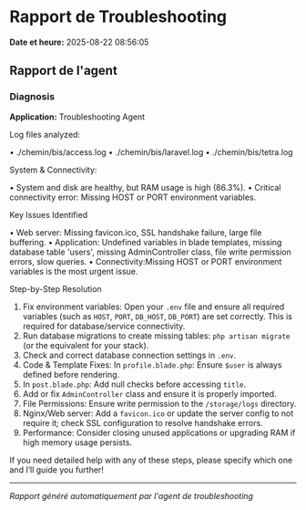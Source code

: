 # Rapport de Troubleshooting

**Date et heure:** 2025-08-22 08:56:05

## Rapport de l'agent

### Diagnosis

**Application:** Troubleshooting Agent

Log files analyzed:

• ./chemin/bis/access.log
• ./chemin/bis/laravel.log
• ./chemin/bis/tetra.log

System & Connectivity:

• System and disk are healthy, but RAM usage is high (86.3%).
• Critical connectivity error: Missing HOST or PORT environment variables.

Key Issues Identified

• Web server: Missing favicon.ico, SSL handshake failure, large file buffering.
• Application: Undefined variables in blade templates, missing database table 'users', missing AdminController class, file write permission errors, slow queries.
• Connectivity:Missing HOST or PORT environment variables is the most urgent issue.

Step-by-Step Resolution

1. Fix environment variables: Open your `.env` file and ensure all required variables (such as `HOST`, `PORT`, `DB_HOST`, `DB_PORT`) are set correctly. This is required for database/service connectivity.
2. Run database migrations to create missing tables: `php artisan migrate` (or the equivalent for your stack).
3. Check and correct database connection settings in `.env`.
4. Code & Template Fixes: In `profile.blade.php`: Ensure `$user` is always defined before rendering.
5. In `post.blade.php`: Add null checks before accessing `title`.
6. Add or fix `AdminController` class and ensure it is properly imported.
7. File Permissions: Ensure write permission to the `/storage/logs` directory.
8. Nginx/Web server: Add a `favicon.ico` or update the server config to not require it; check SSL configuration to resolve handshake errors.
9. Performance: Consider closing unused applications or upgrading RAM if high memory usage persists.

If you need detailed help with any of these steps, please specify which one and I’ll guide you further!

---
*Rapport généré automatiquement par l'agent de troubleshooting*
